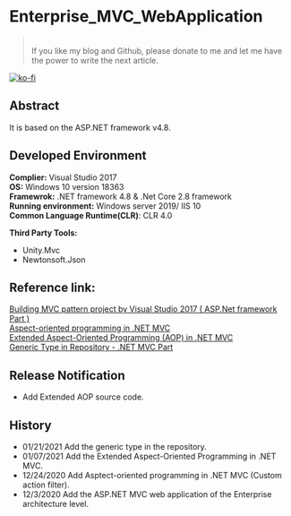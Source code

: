 # Enterprise_MVC_WebApplication
>\
>If you like my blog and Github, please donate to me and let me have the power to write the next article.

[![ko-fi](https://www.ko-fi.com/img/githubbutton_sm.svg)](https://ko-fi.com/F1F82YR41)
## Abstract
It is based on the ASP.NET framework v4.8.
## Developed Environment
**Complier:** Visual Studio 2017\
**OS:** Windows 10 version 18363\
**Framewrok:** .NET framework 4.8 & .Net Core 2.8 framework\
**Running environment:** Windows server 2019/ IIS 10\
**Common Language Runtime(CLR)**: CLR 4.0

**Third Party Tools:**
 - Unity.Mvc
 - Newtonsoft.Json

## Reference link:
[Building MVC pattern project by Visual Studio 2017 ( ASP.Net framework Part )](https://davidskyspace.com/building-mvc-pattern-project-by-visual-studio-2017-asp-net-framework-part/)
\
[Aspect-oriented programming in .NET MVC](https://davidskyspace.com/aspect-oriented-programming-in-net-mvc/)
\
[Extended Aspect-Oriented Programming (AOP) in .NET MVC](https://davidskyspace.com/extended-aspect-oriented-programming-aop-in-net-mvc/)
\
[Generic Type in Repository - .NET MVC Part](https://davidskyspace.com/generic-type-in-repository-net-mvc-part/)

## Release Notification
- Add Extended AOP source code.

## History
- 01/21/2021 Add the generic type in the repository.
- 01/07/2021 Add the Extended Aspect-Oriented Programming in .NET MVC.
- 12/24/2020 Add Asptect-oriented programming in .NET MVC (Custom action filter).
- 12/3/2020 Add the ASP.NET MVC web application of the Enterprise architecture level.
